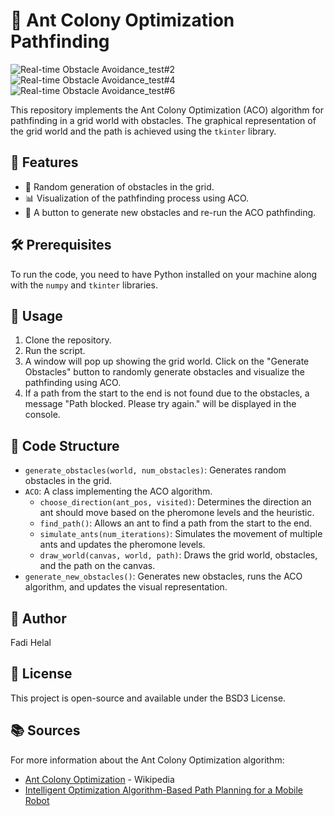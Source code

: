# 🐜 Ant Colony Optimization Pathfinding
![Real-time Obstacle Avoidance_test#2](https://github.com/SAIPRONE/Real-Time-Obstacle-Avoidance/assets/95390348/e1c0239b-c3f7-4d99-9826-3ab650e1fffe)
![Real-time Obstacle Avoidance_test#4](https://github.com/SAIPRONE/Real-Time-Obstacle-Avoidance/assets/95390348/97386eaf-f880-4bb1-8f22-880506a53f26)
![Real-time Obstacle Avoidance_test#6](https://github.com/SAIPRONE/Real-Time-Obstacle-Avoidance/assets/95390348/fd3b5fcd-ee3a-4157-912c-71562f293c7d)

This repository implements the Ant Colony Optimization (ACO) algorithm for pathfinding in a grid world with obstacles. The graphical representation of the grid world and the path is achieved using the `tkinter` library.

## 🌟 Features
- 🔀 Random generation of obstacles in the grid.
- 📊 Visualization of the pathfinding process using ACO.
- 🔄 A button to generate new obstacles and re-run the ACO pathfinding.

## 🛠️ Prerequisites
To run the code, you need to have Python installed on your machine along with the `numpy` and `tkinter` libraries.

## 🚀 Usage
1. Clone the repository.
2. Run the script.
3. A window will pop up showing the grid world. Click on the "Generate Obstacles" button to randomly generate obstacles and visualize the pathfinding using ACO.
4. If a path from the start to the end is not found due to the obstacles, a message "Path blocked. Please try again." will be displayed in the console.

## 📖 Code Structure

- `generate_obstacles(world, num_obstacles)`: Generates random obstacles in the grid.
- `ACO`: A class implementing the ACO algorithm.
    - `choose_direction(ant_pos, visited)`: Determines the direction an ant should move based on the pheromone levels and the heuristic.
    - `find_path()`: Allows an ant to find a path from the start to the end.
    - `simulate_ants(num_iterations)`: Simulates the movement of multiple ants and updates the pheromone levels.
    - `draw_world(canvas, world, path)`: Draws the grid world, obstacles, and the path on the canvas.
- `generate_new_obstacles()`: Generates new obstacles, runs the ACO algorithm, and updates the visual representation.

## 👤 Author
Fadi Helal

## 🔖 License
This project is open-source and available under the BSD3 License.

## 📚 Sources
For more information about the Ant Colony Optimization algorithm:
- [Ant Colony Optimization](https://en.wikipedia.org/wiki/Ant_colony_optimization_algorithms) - Wikipedia
- [Intelligent Optimization Algorithm-Based Path Planning for a Mobile Robot]([https://www.scholarpedia.org/article/Ant_colony_optimization](https://www.hindawi.com/journals/cin/2021/8025730/)https://www.hindawi.com/journals/cin/2021/8025730/) 

